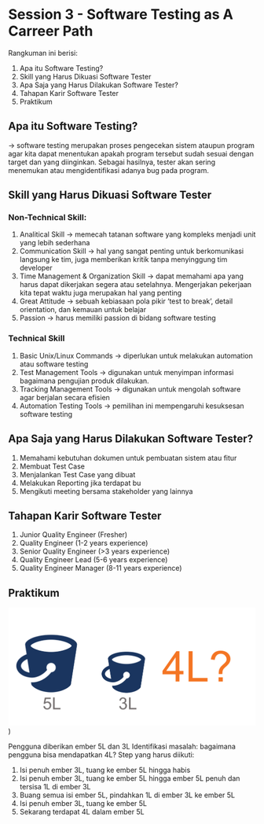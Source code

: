 # Session 3 - Software Testing as A Carreer Path

Rangkuman ini berisi:
1. Apa itu Software Testing?
2. Skill yang Harus Dikuasi Software Tester
3. Apa Saja yang Harus Dilakukan Software Tester?
4. Tahapan Karir Software Tester
5. Praktikum

## Apa itu Software Testing?
→ software testing merupakan proses pengecekan sistem ataupun program agar kita dapat menentukan apakah program tersebut sudah sesuai dengan target dan yang diinginkan. Sebagai hasilnya, tester akan sering menemukan atau mengidentifikasi adanya bug pada program.

## Skill yang Harus Dikuasi Software Tester
### Non-Technical Skill:
1.  Analitical Skill → memecah tatanan software yang kompleks menjadi unit yang lebih sederhana
2.  Communication Skill → hal yang sangat penting untuk berkomunikasi langsung ke tim, juga memberikan kritik tanpa menyinggung tim developer
3.  Time Management & Organization Skill → dapat memahami apa yang harus dapat dikerjakan segera atau setelahnya. Mengerjakan pekerjaan kita tepat waktu juga merupakan hal yang penting
4.  Great Attitude → sebuah kebiasaan pola pikir ‘test to break’, detail orientation, dan kemauan untuk belajar
5.  Passion → harus memiliki passion di bidang software testing

### Technical Skill

1.  Basic Unix/Linux Commands → diperlukan untuk melakukan automation atau software testing
2.  Test Management Tools → digunakan untuk menyimpan informasi bagaimana pengujian produk dilakukan.
3.  Tracking Management Tools → digunakan untuk mengolah software agar berjalan secara efisien
4.  Automation Testing Tools → pemilihan ini mempengaruhi kesuksesan software testing

## Apa Saja yang Harus Dilakukan Software Tester?

1.  Memahami kebutuhan dokumen untuk pembuatan sistem atau fitur
2.  Membuat Test Case
3.  Menjalankan Test Case yang dibuat
4.  Melakukan Reporting jika terdapat bu
5.  Mengikuti meeting bersama stakeholder yang lainnya

## Tahapan Karir Software Tester
1.  Junior Quality Engineer (Fresher)
2.  Quality Engineer (1-2 years experience)
3.  Senior Quality Engineer (>3 years experience)
4.  Quality Engineer Lead (5-6 years experience)
5.  Quality Engineer Manager (8-11 years experience)

## Praktikum
![!soal](./screenshots/soal.png))

Pengguna diberikan ember 5L dan 3L
Identifikasi masalah: bagaimana pengguna bisa mendapatkan 4L?
Step yang harus diikuti:
1.  Isi penuh ember 3L, tuang ke ember 5L hingga habis
2.  Isi penuh ember 3L, tuang ke ember 5L hingga ember 5L penuh dan tersisa 1L di ember 3L
3.  Buang semua isi ember 5L, pindahkan 1L di ember 3L ke ember 5L
4.  Isi penuh ember 3L, tuang ke ember 5L
5.  Sekarang terdapat 4L dalam ember 5L